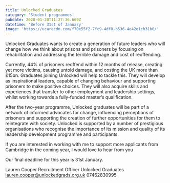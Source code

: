 ```yaml
---
title: Unlocked Graduates
category: 'Student programmes'
pubdate: 2020-01-20T11:27:36.669Z
datetime: 'Before 31st of January'
image: 'https://ucarecdn.com/f70e55f2-7fc9-4df8-b536-4e42e1cb31b0/'
---
```

Unlocked Graduates wants to create a generation of future leaders who will change how we think about prisons and prisoners by focusing on rehabilitation and addressing the terrible damage and cost of reoffending.

Currently, 44% of prisoners reoffend within 12 months of release, creating yet more victims, causing untold damage, and costing the UK more than £15bn. Graduates joining Unlocked will help to tackle this. They will develop as inspirational leaders, capable of changing behaviour and supporting prisoners to make positive choices. They will also acquire skills and experiences that transfer to other employment and leadership settings, whilst working towards a fully-funded master’s qualification.

After the two-year programme, Unlocked graduates will be part of a network of informed advocates for change, influencing perceptions of prisoners and supporting the creation of further opportunities for them to reintegrate with society. Unlocked is supported by a number of prestigious organisations who recognise the importance of its mission and quality of its leadership development programme and participants.

If you are interested in working with me to support more applicants from Cambridge in the coming year, I would love to hear from you

Our final deadline for this year is 31st January.

Lauren Cooper
Recruitment Officer
Unlocked Graduates
lauren.cooper@unlockedgrads.org.uk
07462830995
